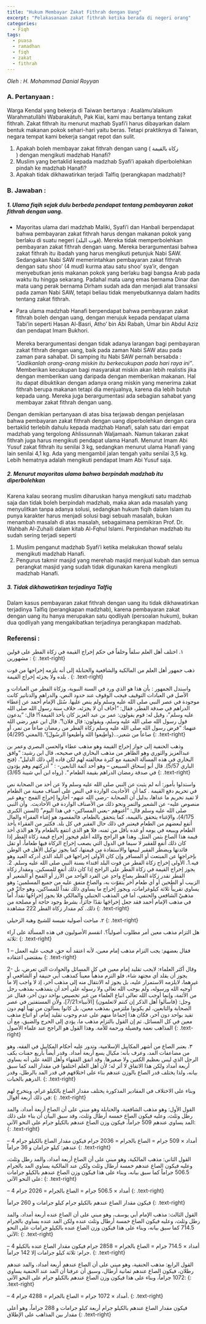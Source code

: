 ```yaml
---
title: "Hukum Membayar Zakat Fithrah dengan Uang"
excerpt: "Pelakasanaan zakat fithrah ketika berada di negeri orang"
categories:
  - Fiqh
tags:
  - puasa
  - ramadhan
  - fiqh
  - zakat
  - fithrah
---
```


_Oleh : H. Mohammad Danial Royyan_

### A. Pertanyaan :

Warga Kendal yang bekerja di Taiwan bertanya : Asalàmu’alaikum Warahmatullàhi Wabarakàtuh, Pak Kiai, kami mau bertanya tentang zakat fithrah. Zakat fithrah itu menurut mazhab Syafi’i harus dibayarkan dalam bentuk makanan pokok sehari-hari yaitu beras. Tetapi praktiknya di Taiwan, negara tempat kami bekerja sangat repot dan sulit.

1. Apakah boleh membayar zakat fithrah dengan uang ( زكاة بالقيمة ) dengan mengikuti madzhab Hanafi?
2. Muslim yang bertaklid kepada madzhab Syafi’i apakah diperbolehkan pindah ke madzhab Hanafi?
3. Apakah tidak dikhawatirkan terjadi Talfiq (perangkapan madzhab)?

### B. Jawaban :

##### 1. Ulama fiqih sejak dulu berbeda pendapat tentang pembayaran zakat fithrah dengan uang.

- Mayoritas ulama dari madzhab Maliki, Syafi’i dan Hanbali berpendapat bahwa pembayaran zakat fithrah harus dengan makanan pokok yang berlaku di suatu negeri (قوت البلد). Mereka tidak memperbolehkan pembayaran zakat fithrah dengan uang. Mereka berargumentasi bahwa zakat fithrah itu ibadah yang harus mengikuti petunjuk Nabi SAW. Sedangakan Nabi SAW memerintahkan pembayaran zakat fithrah dengan satu shoo’ (4 mud) kurma atau satu shoo’ sya’ir, dengan menyebutkan jenis makanan pokok yang berlaku bagi bangsa Arab pada waktu itu hingga sekarang. Padahal mata uang emas bernama Dinar dan mata uang perak bernama Dirham sudah ada dan menjadi alat transaksi pada zaman Nabi SAW, tetapi beliau tidak menyebutkannya dalam hadits tentang zakat fithrah.

- Para ulama madzhab Hanafi berpendapat bahwa pembayaran zakat fithrah boleh dengan uang, dengan merujuk kepada pendapat ulama Tabi’in seperti Hasan Al-Basri, Atho’ bin Abi Rabah, Umar bin Abdul Aziz dan pendapat Imam Bukhori.<br><br>Mereka berargumentasi dengan tidak adanya larangan bagi pembayaran zakat fithrah dengan uang, baik pada zaman Nabi SAW atau pada zaman para sahabat. Di samping itu Nabi SAW pernah bersabda : _“Jadikanlah orang-orang miskin itu berkecukupan pada hari raya ini”_. Memberikan kecukupan bagi masyarakat miskin akan lebih realistis jika dengan memberikan uang daripada dengan memberikan makanan. Hal itu dapat dibuktikan dengan adanya orang miskin yang menerima zakat fithrah berupa makanan tetapi dia menjualnya, karena dia lebih butuh kepada uang. Mereka juga berargumentasi ada sebagian sahabat yang membayar zakat fithrah dengan uang.

Dengan demikian pertanyaan di atas bisa terjawab dengan penjelasan bahwa pembayaran zakat fithrah dengan uang diperbolehkan dengan cara bertaklid terlebih dahulu kepada madzhab Hanafi, salah satu dari empat madzhab yang tergolong Ahlissunnah Waljamaah. Namun takaran zakat fithrah juga harus mengikuti pendapat ulama Hanafi. Menurut Imam Abi Yusuf zakat fithrah itu senilai 3 kg, sedangkan menurut ulama Hanafi yang lain senilai 4,1 kg. Ada yang mengambil jalan tengah yaitu senilai 3,5 kg. Lebih hematnya adalah mengikuti pendapat Imam Abi Yusuf saja.

##### 2. Menurut mayoritas ulama bahwa berpindah madzhab itu diperbolehkan

Karena kalau seorang muslim diharuskan hanya mengikuti satu madzhab saja dan tidak boleh berpindah madzhab, maka akan ada masalah yang menyulitkan tanpa adanya solusi, sedangkan hukum fiqih dalam Islam itu punya karakter harus menjadi solusi bagi sebuah masalah, bukan menambah masalah di atas masalah, sebagaimana pemikiran Prof. Dr. Wahbah Al-Zuhaili dalam kitab Al-Fqhul Islami. Perpindahan madzhab itu sudah sering terjadi seperti

1. Muslim penganut madzhab Syafi’i ketika melakukan thowaf selalu mengikuti madzhab Hanafi.
2. Pengurus takmir masjid yang merehab masjid menjual kubah dan semua perangkat masjid yang sudah tidak digunakan karena mengikuti madzhab Hanafi.

##### 3. Tidak dikhawatirkan terjadinya Talfiq

Dalam kasus pembayaran zakat fithrah dengan uang itu tidak dikhawatirkan terjadinya Talfiq (perangkapan madzhab), karena pembayaran zakat dengan uang itu hanya merupakan satu qodliyah (persoalan hukum), bukan dua qodliyah yang mengakibatkan terjadinya perangkapan madzhab.

### Referensi :

١. اختلف أهل العلم سلفاً وخلفاً في حكم إخراج القيمة في زكاة الفطر على قولين مشهورين :
{: .text-right}

ذهب جمهور أهل العلم من المالكية والشافعية والحنابلة إلى أنه يلزمه إخراجها من قوت بلده ولا يجزئه إخراج القيمة .
{: .text-right}

واستدل الجمهور : بأن هذا هو الذي ورد في السنة النبوية، وزكاة الفطر من العبادات و الأصل في العبادات التوقيف فيجب الوقوف عند حدود النص، والدراهم والدنانير كانت موجودة في عصر النبي صلى الله عليه وسلم ولم ينص عليها. سُئل الإمام أحمد عن إعطاء الدراهم في صدقة الفطر، فقال: “أخاف أن لا يجزئه، خلاف سنة رسول الله صلى الله عليه وسلم”، وقيل له: قوم يقولون: عمر بن عبد العزيز كان يأخذ القيمة؟! قال: “يدعون قول رسول الله صلى الله عليه وسلم، ويقولون: قال فلان!”. قال ابن عمر رضي الله عنهما: “فرض رسول الله صلى الله عليه وسلم زكاة الفطر من رمضان صاعاً من تمر، أو صاعاً من شعير،..{وأطِيعوا الله وأطيعوا الرسُولَ}“.(المغني 4/295)
{: .text-right}

وذهب الحنفية إلى جواز إخراج القيمة وهو مذهب عطاء والحسن البصري وعمر بن عبدالعزيز والثوري وهو الظاهر من مذهب البخاري في صحيحه، قال ابن رشيد: “وافق البخاري في هذه المسألة الحنفية مع كثرة مخالفته لهم لكن قاده إلى ذلك الدليل”. (فتح الباري 5/57). قال أبو إسحاق السبيعي – وهو أحد أئمة التابعين- : ” أدركتهم وهم يؤدون في صدقة رمضان الدراهم بقيمة الطعام “. (رواه ابن أبي شيبة 3/65)
{: .text-right}

واستدلوا بأمور: أنه لم يثبت عن النبي صلى الله عليه وسلم ولا عن أحد من الصحابة نص في تحريم دفع القيمة . كما أن  الأحاديث الواردة في النص على أصناف معينة من الطعام لا تفيد تحريم ما عداها، بدليل أن الصحابة -رضي الله عنهم- أجازوا إخراج القمح -وهو غير منصوص عليه- عن الشعير والتمر ونحو ذلك من الأصناف الواردة في الأحاديث.  وأن النبي صلى الله عليه وسلم قال: “أغنوهم -يعني المساكين- في هذا اليوم” (السنن الكبرى 4/175)، والإغناء يتحقق بالقيمة، كما يتحقق بالطعام، فالمقصود هو إغناء الفقراء والمال أنفع لبعضهم من الطعام فيعتبر في ذلك حال الفقير في كل بلد. فكثير من الفقراء يأخذ الطعام ويبيعه في يومه أو غده بأقل من ثمنه، فلا هو الذي انتفع بالطعام ولا هو الذي أخذ قيمة هذا الصاع بثمن المثل. وهذا هو الراجح والله أعلم فيجوز إخراج قيمة زكاة الفطر إذا كان ذلك أنفع للفقير لا سيما في الدول التي يصعب إخراج الزكاة فيها طعاماً، أو تقل فائدتها ويضطر الفقير لبيعها والاستفادة من قيمتها، كما يجوز توكيل الأهل في الوطن بإخراجها عن المبتعث أو المسافر وإن كان الأولى إخراجها في البلد الذي أدركه العيد وهو فيه.1. الأولى إخراج زكاة الفطر من قوت البلد اقتداء بسنة النبي صلى الله عليه وسلم. 2.  يجوز إخراج القيمة في زكاة الفطر على الراجح إذا كان ذلك أنفع للمسكين. ومقدار زكاة الفطر تقدر زكاة الفطر بصاعٍ واحدٍ عن الفرد الواحد من الأرز أو القمح أو الشعير أو الزبيب أو الطحين أو أي طعام آخر يتقوّت به، والصاع متفق عليه من جميع المسلمين؛ وهو يساوي تقريباً ثلاثة كيلوغرامات، ويجوز إخراج ما يساوي ذلك نقداً للمساكين، وهو جائزٌ في مذهبيْ الشافعي والحنفي، أما في المذهب الحنبلي والمالكي فلا يجوز إخراجُها نقداً، أما في مذهب الإمام أحمد فقد جعل إخراجَها نقدًا جائزاً، بشرط وجود حاجة أو مصلحة من ذلك. كم مقدار زكاة الفطر 222 مشاهدة
{: .text-right}

٢. مباحث أصولية نفيسة للشيخ وهبة الزحيلي
{: .text-right}

هل التزام مذهب معين أمر مطلوب أصولياً؟. انقسم الأصوليون في هذه المسألة على آراء ثلاثة:
{: .text-right}

1 – فقال بعضهم: يجب التزام مذهب إمام معين، لأنه اعتقد أنه حق، فيجب عليه العمل بمقتضى اعتقاده
{: .text-right}

2- وقال أكثر العلماء: لايجب تقليد إمام معين في كل المسائل والحوادث التي تعرض، بل يجوز أن يقلد أي مجتهد شاء، فلو التزم مذهباً معيناً كمذهب أبي حنيفة أو الشافعي أو غيرهما، لايلزمه الاستمرار عليه، بل يجوز له الانتقال منه إلى مذهب آخر، إذ لا واجب إلا ما أوجبه الله ورسوله، ولم يوجب الله تعالى ولا رسوله على أحد أن يتمذهب بمذهب رجل من الأئمة، وإنما أوجب الله تعالى اتباع العلماء من غير تخصيص بواحد دون آخر، فقال عز وجل: {فاسألوا أهل الذكر إن كنتم لاتعلمون} [الأنبياء:7/21]، ولأن المستفتين في عصر الصحابة والتابعين، لم يكونوا ملتزمين بمذهب معين، بل كانوا يسألون من تهيأ لهم دون تقيد بواحد دون آخر، فكان هذا إجماعاً منهم على عدم وجوب تقليد إمام، أو اتباع مذهب معين في كل المسائل. ثم إن القول بالتزام مذهب ما، يؤدي إلى الحرج والضيق، مع أن المذاهب نعمة وفضيلة ورحمة للأمة. وهذا القول هو الراجح عند علماء الأصول
{: .text-right}

٣. يعتبر الصاع من أشهر المكاييل الإسلامية، وتدور عليه أحكام المكاييل في الفقه، وهو من مضاعفات المد، وعرف بأنه: مكيال يسع أربعة أمداد. وقدر أيضاً بأربع حفنات بكف الرجل الذي ليس بعظيم الكفين ولا صغيرها. وقد اتفق الفقهاء وأهل اللغة على أنه يساوي أربعة أمداد ولكن هذا الاتفاق لا أثر له؛ لأن أهل العلم اختلفوا في مقدار المد كما سبق بيانه، ولذا يختلف قدر الصاع بالوزن عندهم بناء على اختلافهم في قدر المد بالرطل، وقدر الدرهم بالحبات.
{: .text-right}

وبناء على الاختلاف في المقادير المذكورة يختلف مقدار الصاع بالكيلو غرام، ويتخرج لهم في ذلك أربعة أقوال:
{: .text-right}

القول الأول: وهو مذهب الشافعية، والحنابلة وهو مبني على أن الصاع أربعة أمداد، والمد رطل وثلث، وعليه فيكون الصاع خمسة أرطال وثلث، وقد سبق البيان أن بناء على ذلك المد يساوي عندهم 509 جراماً، فيكون وزن الصاع عندهم بالكيلو جرام على النحو الآتي:
{: .text-right}

– 4 أمداد × 509 جرام = الصاع بالجرام = 2036 جرام فيكون مقدار الصاع بالكيلو جرام عندهم: كيلو جرامان و 36 جراماً
{: .text-right}

القول الثاني: مذهب المالكية، وهو مبني على أن الصاع أربعة أمداد، والمد رطل وثلث، وعليه فيكون الصاع عندهم خمسة أرطال وثلث ولكن عند المالكية يساوي المد بالجرام 506.5 جراماً كما سبق بيانه، وبناء على هذا فيكون وزن الصاع عندهم بالكيلو جرامات على النحو الآتي:
{: .text-right}

– 4 أمداد × 506.5 جرام = الصاع بالجرام = 2026 جرام
{: .text-right}

فيكون مقدار الصاع عندهم بالكيلو جرام كيلو جرامات و 260 جراماً
{: .text-right}

القول الثالث: مذهب الإمام أبي يوسف، وهو مبني على أن الصاع عنده أربعة أمداد، والمد رطل وثلث، وعليه فيكون الصاع خمسة أرطال وثلث عنده ولكن المد عنده يساوي بالجرام 714.5 كما سبق بيانه، وبناء على هذا فيكون وزن الصاع عنده بالكيلو جرامات على النحو الآتي:
{: .text-right}

– 4 أمداد × 714.5 جرام = الصاع بالجرام = 2858 جرام فيكون مقدار الصاع عنده بالكيلو جرام: ثلاثة كيلو جرامات إلا 142 جراماً.
{: .text-right}

القول الرابع: مذهب الحنفية، وهو مبني على أن الصاع عندهم أربعة أمداد، والمد عندهم رطلان، فيكون الصاع عندهم ثمانية أرطال، وسبق أن عرفنا أن المد عند الحنفية يساوي 1072 جراماً، وبناء على هذا فيكون وزن الصاع عندهم بالكيلو جرام على النحو الآتي:
{: .text-right}

– 4 أمداد × 1072 جرام = الصاع بالجرام = 4288 جرام.
{: .text-right}

فيكون مقدار الصاع عندهم بالكيلو جرام أربعة كيلو جرامات و 288 جراماً، وهو أعلى مقدار بين المذاهب على الإطلاق
{: .text-right}
